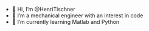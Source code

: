 - 👋 Hi, I’m @HenriTischner
- 👀 I’m a mechanical engineer with an interest  in code
- 🌱 I’m currently learning Matlab and Python


<!---
HenriTischner/HenriTischner is a ✨ special ✨ repository because its `README.md` (this file) appears on your GitHub profile.
You can click the Preview link to take a look at your changes.

- 💞️ I’m looking to collaborate on ...
- 📫 How to reach me ...

--->
